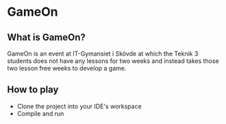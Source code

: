 # GameOn

## What is GameOn?
GameOn is an event at IT-Gymansiet i Skövde at which the Teknik 3 students does not have any lessons for two weeks and instead takes those two lesson free weeks to develop a game.

## How to play
* Clone the project into your IDE's workspace
* Compile and run
